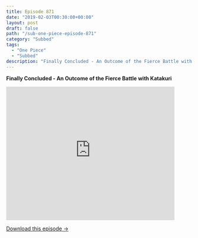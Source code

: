 ```yaml
---
title: Episode 871
date: "2019-02-03T00:30:00+00:00"
layout: post
draft: false
path: "/sub-one-piece-episode-871"
category: "Subbed"
tags:
  - "One Piece"
  - "Subbed"
description: "Finally Concluded - An Outcome of the Fierce Battle with Katakuri"
---
```


**Finally Concluded - An Outcome of the Fierce Battle with Katakuri**

<iframe width="640" height="360" src="https://www.rapidvideo.com/e/G6FRPHDX5W" frameborder="0" marginwidth=0 marginheight=0 scrolling=no allowfullscreen style="max-width:90%;"></iframe>

<a href="http://ouo.io/qs/eCodkFEQ?s=https://www.rapidvideo.com/d/G6FRPHDX5W" class="styled_a">Download this episode →</a>

